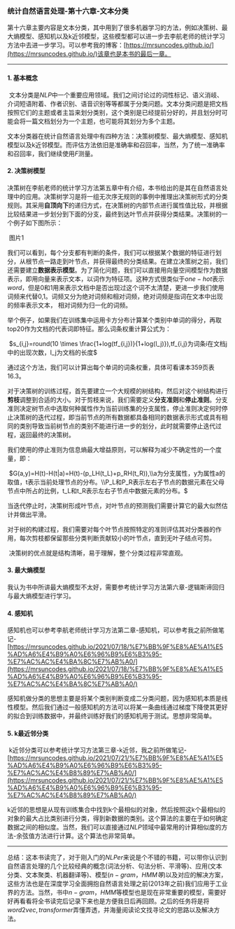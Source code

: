 ### 统计自然语言处理-第十六章-文本分类

​	第十六章主要内容是文本分类，其中用到了很多机器学习的方法，例如决策树、最大熵模型、感知机以及k近邻模型，这些模型都可以进一步去李航老师的统计学习方法中去进一步学习。可以参考我的博客：[https://mrsuncodes.github.io/](https://mrsuncodes.github.io/)该章也是本书的最后一章。

------

<!--more-->

#### 1.  基本概念

​	文本分类是$NLP$中一个重要应用领域。我们之间讨论过的词性标记、语义消岐、介词短语附着、作者识别、语音识别等等都属于分类问题。文本分类问题是把文档按照它们的主题或者主旨来划分类别，这个类别是已经提前分好的，并且划分时可能会将一篇文档划分为一个主题，也可能将其划分为多个主题。

​	文本分类器在统计自然语言处理中有四种方法：决策树模型、最大熵模型、感知机模型以及k近邻模型。而评估方法依旧是准确率和召回率，当然，为了统一准确率和召回率，我们继续使用$F$测量。

#### 2. 决策树模型

​	决策树在李航老师的统计学习方法第五章中有介绍，本书给出的是其在自然语言处理中的应用。决策树学习是将一组无次序无规则的事例中推理出决策树形式的分类规则。其采用**自顶向下**的递归方式，在决策树的内部节点进行属性值比较，并根据比较结果进一步划分到下面的分支，最终到达叶节点并获得分类结果。决策树的一个例子如下图所示：

​	图片1

​	我们可以看到，每个分支都有判断的条件，我们可以根据某个数据的特征进行划分，从根节点一路走到叶节点，并获得最终的分类结果。在建立决策树之前，我们还需要建立**数据表示模型**。为了简化问题，我们可以直接用向量空间模型作为数据表示，即用向量来表示文本，以词作为特征项。这种方式很类似于$one-hot$表示$word$，但是0和1用来表示文档中是否出现过这个词不太清楚，更进一步我们使用词频来代替0,1。词频又分为绝对词频和相对词频，绝对词频是指词在文本中出现的频率表示文本， 相对词频为归一化的词频。

​	举个例子，如果我们在训练集中运用卡方分布计算某个类别中单词的得分，再取top20作为文档的代表词即特征。那么词条权重计算公式为：

​	$s_{i,j}=round(10 \times \frac{1+log(tf_{i,j})}{1+log(l_j)}),tf_{i,j}为词条i在文档j中的出现次数，l_j为文档的长度$

​	通过这个方法，我们可以计算出每个单词的词条权重，具体可看课本359页表16.3。

​	对于决策树的训练过程，首先要建立一个大规模的树结构，然后对这个树结构进行**剪枝**调整到合适的大小。对于剪枝来说，我们需要定义**分支准则**和**停止准则**。分支准则决定树节点中选取何种属性作为当前训练集的分支属性，停止准则决定何时停止决策树的迭代过程，即当前节点的所有数据都具备相同的数据表示形式或具有相同的类别导致当前树节点的类别不能进行进一步的划分，此时就需要停止迭代过程，返回最终的决策树。

​	我们使用的停止准则为信息熵最大增益原则，可以解释为减少不确定性的一个度量，即：

​	$G(a,y)=H(t)-H(t|a)=H(t)-(p_LH(t_L)+p_RH(t_R)),\\a为分支属性，y为属性a的取值，t表示当前处理节点的分布。\\P_L和P_R表示左右子节点的数据元素在父母节点中所占的比例，t_L和t_R表示左右子节点中数据元素的分布。$

​	当迭代停止时，决策树形成叶节点，对叶节点的预测我们需要计算它的最大似然估计并做出平滑。

​	对于树的构建过程，我们需要对每个叶节点按照特定的准则评估其对分类器的作用，每次剪枝都保留那些分类判断贡献较小的叶节点，直到无叶子结点可剪。

​	决策树的优点就是结构清晰，易于理解，整个分类过程非常直观。

#### 3. 最大熵模型

​	我认为书中所讲最大熵模型不太好，需要参考统计学习方法第六章-逻辑斯谛回归与最大熵模型进行学习。

#### 4. 感知机

​	感知机也可以参考李航老师统计学习方法第二章-感知机，可以参考我之前所做笔记-[https://mrsuncodes.github.io/2021/07/18/%E7%BB%9F%E8%AE%A1%E5%AD%A6%E4%B9%A0%E6%96%B9%E6%B3%95-%E7%AC%AC%E4%BA%8C%E7%AB%A0/](https://mrsuncodes.github.io/2021/07/18/%E7%BB%9F%E8%AE%A1%E5%AD%A6%E4%B9%A0%E6%96%B9%E6%B3%95-%E7%AC%AC%E4%BA%8C%E7%AB%A0/)

​	感知机做分类的思想主要是将某个类别判断变成二分类问题，因为感知机本质是线性模型。然后我们通过一般感知机的方法可以将某一条曲线通过梯度下降使其更好的拟合到训练数据中，并最终训练好我们的感知机用于测试。思想非常简单。

#### 5. k最近邻分类

​	k近邻分类可以参考统计学习方法第三章-k近邻，我之前所做笔记-[https://mrsuncodes.github.io/2021/07/21/%E7%BB%9F%E8%AE%A1%E5%AD%A6%E4%B9%A0%E6%96%B9%E6%B3%95-%E7%AC%AC%E4%B8%89%E7%AB%A0/](https://mrsuncodes.github.io/2021/07/21/%E7%BB%9F%E8%AE%A1%E5%AD%A6%E4%B9%A0%E6%96%B9%E6%B3%95-%E7%AC%AC%E4%B8%89%E7%AB%A0/)

​	k近邻的思想是从现有训练集合中找到k个最相似的对象，然后按照这k个最相似的对象的最大占比类别进行分类，得到新数据的类别。这个算法的主要在于如何确定数据之间的相似度。当然，我们可以直接通过$NLP$领域中最常用的计算相似度的方法-余弦值方法进行计算。这个算法也非常简单。

------

总结：这本书读完了，对于刚入门的$NLPer$来说是个不错的书籍，可以带你认识到自然语言处理的几个比较经典的概念(词法分析、句法分析、平滑等)、应用(文本分类、文本聚类、机器翻译等)、模型($n-gram，HMM等$)以及对应的解决方案，这些方法也是在深度学习全面拥抱自然语言处理之前(2013年之前)我们应用于工业界的方法。当然，书中$n-gram，HMM$等模型也是现在非常重要的模型，需要好好再看看将全书读完后记录下来也是方便我日后再回顾。之后的任务将是将$word2vec,transformer$弄懂弄透，并海量阅读论文找寻论文的思路以及解决方法。

